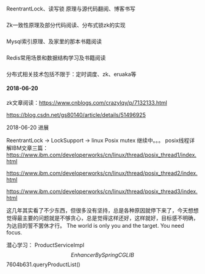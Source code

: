 ###
ReentrantLock、读写锁 原理与源代码翻阅、博客书写
###
Zk一致性原理及部分代码阅读、分布式锁zk的实现
###
Mysql索引原理、及家里的那本书籍阅读
###
Redis常用场景和数据结构学习及书籍阅读
###
分布式相关技术包括不限于：定时调度、zk、eruaka等

#### 2018-06-20
zk文章阅读：https://www.cnblogs.com/crazylqy/p/7132133.html

https://blog.csdn.net/gs80140/article/details/51496925

2018-06-20 进展

ReentrantLock -> LockSupport -> linux Posix mutex 继续中。。。
posix线程详解IBM文章三篇：
https://www.ibm.com/developerworks/cn/linux/thread/posix_thread1/index.html

https://www.ibm.com/developerworks/cn/linux/thread/posix_thread2/index.html

https://www.ibm.com/developerworks/cn/linux/thread/posix_thread3/index.html

这几年其实看了不少东西，但很多没有坚持，总是各种原因就停下来了，今天想想觉得最主要的问题就是不够贪心，总是觉得这样还好，这样就好，目标感不明确，为达目的誓不罢休才行。
The world is only you and the target. You need focus.

潜心学习：
ProductServiceImpl$$EnhancerBySpringCGLIB$$7604b631.queryProductList(<generated>)

